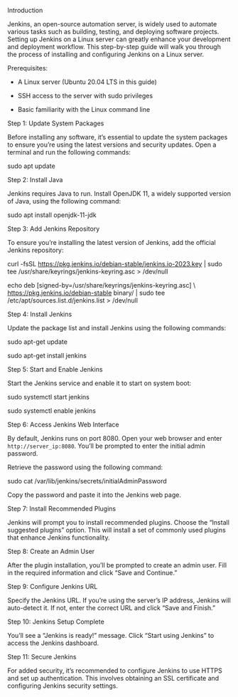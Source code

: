 Introduction

Jenkins, an open-source automation server, is widely used to automate various tasks such as building, testing, and deploying software projects. Setting up Jenkins on a Linux server can greatly enhance your development and deployment workflow. This step-by-step guide will walk you through the process of installing and configuring Jenkins on a Linux server.

Prerequisites:

- A Linux server (Ubuntu 20.04 LTS in this guide)

- SSH access to the server with sudo privileges

- Basic familiarity with the Linux command line

Step 1: Update System Packages

Before installing any software, it’s essential to update the system packages to ensure you’re using the latest versions and security updates. Open a terminal and run the following commands:

sudo apt update


Step 2: Install Java

Jenkins requires Java to run. Install OpenJDK 11, a widely supported version of Java, using the following command:

sudo apt install openjdk-11-jdk


Step 3: Add Jenkins Repository

To ensure you’re installing the latest version of Jenkins, add the official Jenkins repository:

curl -fsSL https://pkg.jenkins.io/debian-stable/jenkins.io-2023.key | sudo tee /usr/share/keyrings/jenkins-keyring.asc > /dev/null

echo deb [signed-by=/usr/share/keyrings/jenkins-keyring.asc] \ https://pkg.jenkins.io/debian-stable binary/ | sudo tee /etc/apt/sources.list.d/jenkins.list > /dev/null


Step 4: Install Jenkins

Update the package list and install Jenkins using the following commands:

sudo apt-get update

sudo apt-get install jenkins


Step 5: Start and Enable Jenkins

Start the Jenkins service and enable it to start on system boot:

sudo systemctl start jenkins

sudo systemctl enable jenkins

Step 6: Access Jenkins Web Interface

By default, Jenkins runs on port 8080. Open your web browser and enter `http://server_ip:8080`. You’ll be prompted to enter the initial admin password.

Retrieve the password using the following command:

sudo cat /var/lib/jenkins/secrets/initialAdminPassword


Copy the password and paste it into the Jenkins web page.


Step 7: Install Recommended Plugins

Jenkins will prompt you to install recommended plugins. Choose the “Install suggested plugins” option. This will install a set of commonly used plugins that enhance Jenkins functionality.


Step 8: Create an Admin User

After the plugin installation, you’ll be prompted to create an admin user. Fill in the required information and click “Save and Continue.”


Step 9: Configure Jenkins URL

Specify the Jenkins URL. If you’re using the server’s IP address, Jenkins will auto-detect it. If not, enter the correct URL and click “Save and Finish.”


Step 10: Jenkins Setup Complete

You’ll see a “Jenkins is ready!” message. Click “Start using Jenkins” to access the Jenkins dashboard.


Step 11: Secure Jenkins

For added security, it’s recommended to configure Jenkins to use HTTPS and set up authentication. This involves obtaining an SSL certificate and configuring Jenkins security settings.

